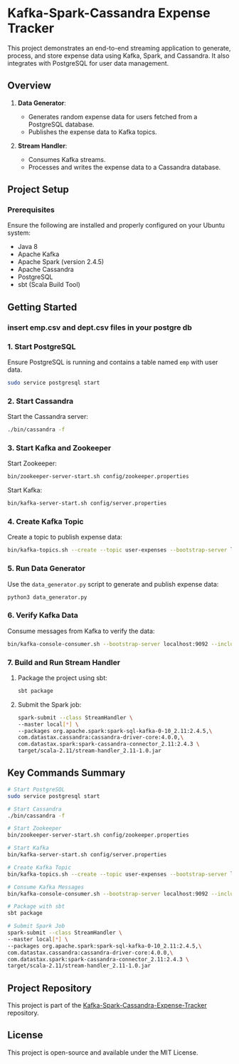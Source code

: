 # Kafka-Spark-Cassandra Expense Tracker

This project demonstrates an end-to-end streaming application to generate, process, and store expense data using Kafka, Spark, and Cassandra. It also integrates with PostgreSQL for user data management.

## Overview

1. **Data Generator**:
   - Generates random expense data for users fetched from a PostgreSQL database.
   - Publishes the expense data to Kafka topics.

2. **Stream Handler**:
   - Consumes Kafka streams.
   - Processes and writes the expense data to a Cassandra database.

## Project Setup

### Prerequisites

Ensure the following are installed and properly configured on your Ubuntu system:

- Java 8 
- Apache Kafka
- Apache Spark (version 2.4.5)
- Apache Cassandra
- PostgreSQL
- sbt (Scala Build Tool)


## Getting Started
### insert emp.csv and dept.csv files in your postgre db
### 1. Start PostgreSQL

Ensure PostgreSQL is running and contains a table named `emp` with user data.

```bash
sudo service postgresql start
```

### 2. Start Cassandra

Start the Cassandra server:

```bash
./bin/cassandra -f
```

### 3. Start Kafka and Zookeeper

Start Zookeeper:

```bash
bin/zookeeper-server-start.sh config/zookeeper.properties
```

Start Kafka:

```bash
bin/kafka-server-start.sh config/server.properties
```

### 4. Create Kafka Topic

Create a topic to publish expense data:

```bash
bin/kafka-topics.sh --create --topic user-expenses --bootstrap-server localhost:9092
```

### 5. Run Data Generator

Use the `data_generator.py` script to generate and publish expense data:

```bash
python3 data_generator.py
```

### 6. Verify Kafka Data

Consume messages from Kafka to verify the data:

```bash
bin/kafka-console-consumer.sh --bootstrap-server localhost:9092 --include "user_.*_expenses" --from-beginning
```

### 7. Build and Run Stream Handler

1. Package the project using sbt:

   ```bash
   sbt package
   ```

2. Submit the Spark job:

   ```bash
   spark-submit --class StreamHandler \
   --master local[*] \
   --packages org.apache.spark:spark-sql-kafka-0-10_2.11:2.4.5,\
   com.datastax.cassandra:cassandra-driver-core:4.0.0,\
   com.datastax.spark:spark-cassandra-connector_2.11:2.4.3 \
   target/scala-2.11/stream-handler_2.11-1.0.jar
   ```

## Key Commands Summary

```bash
# Start PostgreSQL
sudo service postgresql start

# Start Cassandra
./bin/cassandra -f

# Start Zookeeper
bin/zookeeper-server-start.sh config/zookeeper.properties

# Start Kafka
bin/kafka-server-start.sh config/server.properties

# Create Kafka Topic
bin/kafka-topics.sh --create --topic user-expenses --bootstrap-server localhost:9092

# Consume Kafka Messages
bin/kafka-console-consumer.sh --bootstrap-server localhost:9092 --include "user_.*_expenses" --from-beginning

# Package with sbt
sbt package

# Submit Spark Job
spark-submit --class StreamHandler \
--master local[*] \
--packages org.apache.spark:spark-sql-kafka-0-10_2.11:2.4.5,\
com.datastax.cassandra:cassandra-driver-core:4.0.0,\
com.datastax.spark:spark-cassandra-connector_2.11:2.4.3 \
target/scala-2.11/stream-handler_2.11-1.0.jar
```

## Project Repository

This project is part of the [Kafka-Spark-Cassandra-Expense-Tracker](https://github.com/FatihArslan-cmd/Kafka-Spark-Cassandra-Expense-Tracker) repository.

## License

This project is open-source and available under the MIT License.
